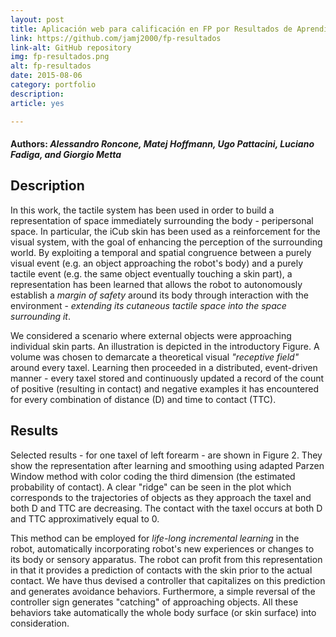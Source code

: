 ```yaml
---
layout: post
title: Aplicación web para calificación en FP por Resultados de Aprendizaje
link: https://github.com/jamj2000/fp-resultados
link-alt: GitHub repository
img: fp-resultados.png
alt: fp-resultados
date: 2015-08-06
category: portfolio
description: 
article: yes

---
```


<!-- #### Reference paper: _Gaze Stabilization for Humanoid Robots: a Comprehensive Framework_ -->

#### Authors: _Alessandro Roncone, Matej Hoffmann, Ugo Pattacini, Luciano Fadiga, and Giorgio Metta_

<!-- #### Submission: _2014 IEEE-RAS International Conference on Humanoid Robots, Madrid, Spain, November 18-20, 2014_ -->

<!-- ## Video

Here is a video that summarizes the behavior:

 -->

## Description

In this work, the tactile system has been used in order to build a representation of space immediately surrounding the body - peripersonal space. In particular, the iCub skin has been used as a reinforcement for the visual system, with the goal of enhancing the perception of the surrounding world. By exploiting a temporal and spatial congruence between a purely visual event (e.g. an object approaching the robot's body) and a purely tactile event (e.g. the same object eventually touching a skin part), a representation has been learned that allows the robot to autonomously establish a *margin of safety* around its body through interaction with the environment  - _extending its cutaneous tactile space into the space surrounding it_.

We considered a scenario where external objects were approaching individual skin parts. An illustration is depicted in the introductory Figure. A volume was chosen to demarcate a theoretical visual _"receptive field"_ around every taxel. Learning then proceeded in a distributed, event-driven manner - every taxel stored and continuously updated a record of the count of positive (resulting in contact) and negative examples it has encountered for every combination of distance (D) and time to contact (TTC). 
    

## Results

Selected results - for one taxel of left forearm - are shown in Figure 2. They show the representation after learning and smoothing using adapted Parzen Window method with color coding the third dimension (the estimated probability of contact). A clear "ridge" can be seen in the plot which corresponds to the trajectories of objects as they approach the taxel and both D and TTC are decreasing. The contact with the taxel occurs at both D and TTC approximatively equal to 0.


This method can be employed for *life-long incremental learning* in the robot, automatically incorporating robot's new experiences or changes to its body or sensory apparatus. The robot can profit from this representation in that it provides a prediction of contacts with the skin prior to the actual contact. We have thus devised a controller that capitalizes on this prediction and generates avoidance behaviors. Furthermore, a simple reversal of the controller sign generates "catching" of approaching objects.  All these behaviors take automatically the whole body surface (or skin surface) into consideration.
